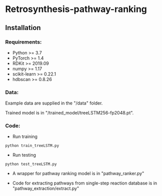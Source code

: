 # Retrosynthesis-pathway-ranking

## Installation

### Requirements:

- Python >= 3.7
- PyTorch >= 1.4
- RDKit >= 2019.09
- numpy >= 1.17
- scikit-learn >= 0.22.1 
- hdbscan >= 0.8.26

### Data:
Example data are supplied in the "/data" folder. 

Trained model is in "/trained_model/treeLSTM256-fp2048.pt".

### Code:

- Run training
```
python train_treeLSTM.py
```

- Run testing
```
python test_treeLSTM.py
```

- A wrapper for pathway ranking model is in "pathway_ranker.py"

- Code for extracting pathways from single-step reaction database is in "pathway_extraction/extract.py"